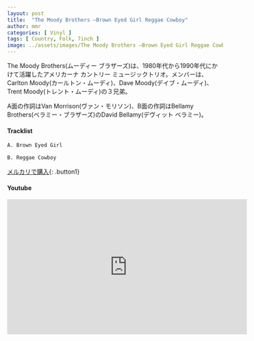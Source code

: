 ```yaml
---
layout: post
title:  "The Moody Brothers –Brown Eyed Girl Reggae Cowboy"
author: mmr
categories: [ Vinyl ]
tags: [ Country, Folk, 7inch ]
image: ../assets/images/The Moody Brothers –Brown Eyed Girl Reggae Cowboy.jpg
---
```


The Moody Brothers(ムーディー ブラザーズ)は、1980年代から1990年代にかけて活躍したアメリカーナ カントリー ミュージックトリオ。メンバーは、Carlton Moody(カールトン・ムーディ)、Dave Moody(デイブ・ムーディ)、Trent Moody(トレント・ムーディ)の３兄弟。

A面の作詞はVan Morrison(ヴァン・モリソン)、B面の作詞はBellamy Brothers(ベラミー・ブラザーズ)のDavid Bellamy(デヴィット ベラミー)。

#### Tracklist
```md
A. Brown Eyed Girl

B. Reggae Cowboy
```

[メルカリで購入](https://jp.mercari.com/item/m50457570606?afid=6142608987){: .button1}

#### Youtube
<iframe width="560" height="315" src="https://www.youtube.com/embed/8-wQV5AUFFg?si=eBdayJ5RvoXEo1j8" title="YouTube video player" frameborder="0" allow="accelerometer; autoplay; clipboard-write; encrypted-media; gyroscope; picture-in-picture; web-share" referrerpolicy="strict-origin-when-cross-origin" allowfullscreen></iframe>